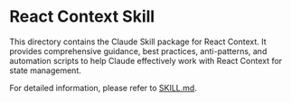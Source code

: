 # React Context Skill

This directory contains the Claude Skill package for React Context. It provides comprehensive guidance, best practices, anti-patterns, and automation scripts to help Claude effectively work with React Context for state management.

For detailed information, please refer to [SKILL.md](SKILL.md).